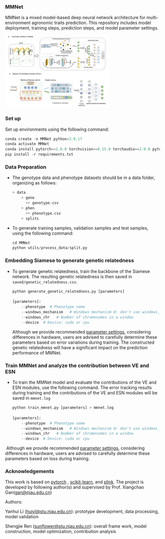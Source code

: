 ### MMNet

MMNet is a mixed model-based deep neural network architecture for multi-environment agronomic traits prediction. This repository includes model deployment, training steps, prediction steps, and model parameter settings.

<img src="saved/mmnet.jpg" alt="MMNet Overview" style="zoom: 33%;" />

### Set up

Set up environments using the following command:

```python
conda create -n MMNet python=3.9.17
conda activate MMNet
conda install pytorch==2.0.0 torchvision==0.15.0 torchaudio==2.0.0 pytorch-cuda=11.8 -c pytorch -c nvidia
pip install -r requirements.txt 
```

### Data Preparation

- The genotype data and phenotype datasets should be in a data folder, organizing as follows:

  ```python
  + data
      + gene
      	++ genotype.csv
      + phen 
       	++ phenotype.csv
      + splits
  ```

- To generate training samples, validation samples and test samples, using the following command:

  ```python
  cd MMNet
  python utils/process_data/split.py
  ```



### Embedding Siamese to generate genetic relatedness

- To generate genetic relatedness, train the backbone of the Siamese network. The resulting genetic relatedness is then saved in `saved/genetic_relatedness.csv`.

  ```python
  python generate_genetic_relatedness.py [parameters]
  
  [parameters]:
      --phenotype  # Phenotype name
      --windows_mechanism   # Windows mechanism 0: don't use windows_mechanism, 1: windows_mechanism by chromosome
      --windows_chr   # Number of chromosomes in a window
      --device	# Device: cuda or cpu
  ```

  Although we provide recommended [parameter settings](configs/ESN.json), considering differences in hardware, users are advised to carefully determine these parameters based on error variations during training. The constructed genetic relatedness will have a significant impact on the prediction performance of MMNet.



### Train MMNet and analyze the contribution between VE and ESN

- To train the MMNet model and evaluate the contributions of the VE and ESN modules, use the following command. The error tracking results during training and the contributions of the VE and ESN modules will be saved in `mmnet.log`

  ```python
  python train_mmnet.py [parameters] > mmnet.log 
  
  [parameters]:
      --phenotype  # Phenotype name
      --windows_mechanism   # Windows mechanism 0: don't use windows_mechanism, 1: windows_mechanism by chromosome
      --windows_chr   # Number of chromosomes in a window
      --device	# Device: cuda or cpu
  ```

​	Although we provide recommended [parameter settings](configs/MMNet.json), considering differences in hardware, users are advised to carefully determine these parameters based on loss during training. 



### Acknowledgements

This work is based on [pytorch](https://pytorch.org/) ,  [scikit-learn](https://scikit-learn.org/),  and [plink](https://www.cog-genomics.org/plink/). The project is developed by following author(s) and supervised by Prof. Xiangchao Gan(gan@njau.edu.cn)

Authors:

Yanhui Li  (huiyl@stu.njau.edu.cn): prototype development, data processing, model validation 

Shengjie Ren (sunflower@stu.njau.edu.cn): overall frame work, model construction, model optimization,  contribution analysis

